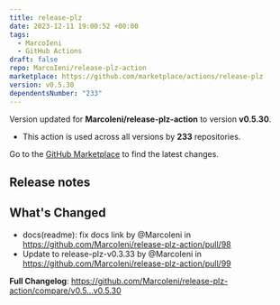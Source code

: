 ```yaml
---
title: release-plz
date: 2023-12-11 19:00:52 +00:00
tags:
  - MarcoIeni
  - GitHub Actions
draft: false
repo: MarcoIeni/release-plz-action
marketplace: https://github.com/marketplace/actions/release-plz
version: v0.5.30
dependentsNumber: "233"
---
```



Version updated for **MarcoIeni/release-plz-action** to version **v0.5.30**.
- This action is used across all versions by **233** repositories.

Go to the [GitHub Marketplace](https://github.com/marketplace/actions/release-plz) to find the latest changes.

## Release notes

## What's Changed
* docs(readme): fix docs link by @MarcoIeni in https://github.com/MarcoIeni/release-plz-action/pull/98
* Update to release-plz-v0.3.33 by @MarcoIeni in https://github.com/MarcoIeni/release-plz-action/pull/99


**Full Changelog**: https://github.com/MarcoIeni/release-plz-action/compare/v0.5...v0.5.30
